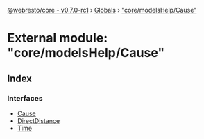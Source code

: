 [@webresto/core - v0.7.0-rc1](../README.md) › [Globals](../globals.md) › ["core/modelsHelp/Cause"](_core_modelshelp_cause_.md)

# External module: "core/modelsHelp/Cause"

## Index

### Interfaces

* [Cause](../interfaces/_core_modelshelp_cause_.cause.md)
* [DirectDistance](../interfaces/_core_modelshelp_cause_.directdistance.md)
* [Time](../interfaces/_core_modelshelp_cause_.time.md)
